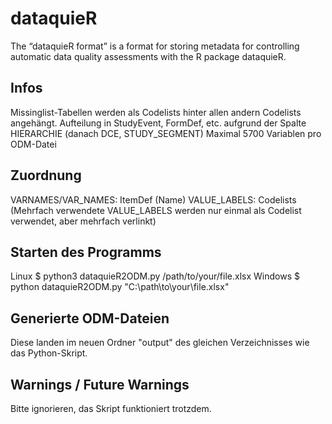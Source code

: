 # dataquieR
The “dataquieR format” is a format for storing metadata for controlling automatic data quality assessments with the R package dataquieR.

## Infos
Missinglist-Tabellen werden als Codelists hinter allen andern Codelists angehängt.
Aufteilung in StudyEvent, FormDef, etc. aufgrund der Spalte HIERARCHIE (danach DCE, STUDY_SEGMENT)
Maximal 5700 Variablen pro ODM-Datei

## Zuordnung 
VARNAMES/VAR_NAMES: ItemDef (Name)
VALUE_LABELS: Codelists (Mehrfach verwendete VALUE_LABELS werden nur einmal als Codelist verwendet, aber mehrfach verlinkt)

## Starten des Programms
Linux
$ python3 dataquieR2ODM.py /path/to/your/file.xlsx
Windows
$ python dataquieR2ODM.py "C:\path\to\your\file.xlsx"

## Generierte ODM-Dateien
Diese landen im neuen Ordner "output" des gleichen Verzeichnisses wie das Python-Skript.

## Warnings / Future Warnings
Bitte ignorieren, das Skript funktioniert trotzdem.
